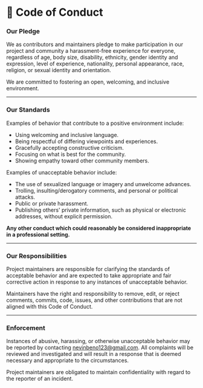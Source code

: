 # 📜 Code of Conduct
### Our Pledge
We as contributors and maintainers pledge to make participation in our project and community a harassment-free experience for everyone, regardless of age, body size, disability, ethnicity, gender identity and expression, level of experience, nationality, personal appearance, race, religion, or sexual identity and orientation.

We are committed to fostering an open, welcoming, and inclusive environment.
____
### Our Standards
Examples of behavior that contribute to a positive environment include:

- Using welcoming and inclusive language.
- Being respectful of differing viewpoints and experiences.
- Gracefully accepting constructive criticism.
- Focusing on what is best for the community.
- Showing empathy toward other community members.

Examples of unacceptable behavior include:
- The use of sexualized language or imagery and unwelcome advances.
- Trolling, insulting/derogatory comments, and personal or political attacks.
- Public or private harassment.
- Publishing others' private information, such as physical or electronic addresses, without explicit permission.

**Any other conduct which could reasonably be considered inappropriate in a professional setting.**
____
### Our Responsibilities
Project maintainers are responsible for clarifying the standards of acceptable behavior and are expected to take appropriate and fair corrective action in response to any instances of unacceptable behavior.

Maintainers have the right and responsibility to remove, edit, or reject comments, commits, code, issues, and other contributions that are not aligned with this Code of Conduct.
___
### Enforcement
Instances of abusive, harassing, or otherwise unacceptable behavior may be reported by contacting nevinbeno123@gmail.com. All complaints will be reviewed and investigated and will result in a response that is deemed necessary and appropriate to the circumstances.

Project maintainers are obligated to maintain confidentiality with regard to the reporter of an incident.